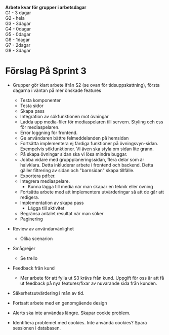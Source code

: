 **Arbete kvar för grupper i arbetsdagar**\
G1 - 3 dagar\
G2 - hela\
G3 - 3dagar\
G4 - 0dagar\
G5 - 0dagar\
G6 - 1dagar\
G7 - 2dagar\
G8 - 3dagar

# Förslag På Sprint 3
- Grupper gör klart arbete ifrån S2 (se ovan för tidsuppskattning), första dagarna i väntan på mer önskade features
    - Testa komponenter
    - Testa sidor
    - Skapa pass
    - Integration av sökfunktionen mot övningar
    - Ladda upp media-filer för mediaspelaren till servern. Styling och css för mediaspelaren.
    - Error loggning för frontend.
    - Ge användaren bättre felmeddelanden på hemsidan
    - Fortsätta implementera ej färdiga funktioner på övningsvyn-sidan. Exempelvis sökfunktioner. Vi även ska styla om sidan lite grann.
    - På skapa övningar sidan ska vi lösa mindre buggar.
    - Jobba vidare med gruppplaneringssidan, flera delar som är halvklara. Detta inkluderar arbete i frontend och backend. Detta gäller filtrering av sidan och "barnsidan" skapa tillfälle.
    - Exportera pdf:er. 
    - Integrera mediaspelare.
      - Kunna lägga till media när man skapar en teknik eller övning
    - Fortsätta arbete med att implementera utvärderingar så att de går att redigera.
    - Implementation av skapa pass
      - Lägga till aktivitet
    - Begränsa antalet resultat när man söker
    - Paginering

- Review av användarvänlighet
    - Olika scenarion 

- Smågrejjer
    - Se trello

- Feedback från kund
    - Mer arbete för att fylla ut S3 krävs från kund. Uppgift för oss är att få ut feedback på nya features/fixar av nuvarande sida från kunden.
- Säkerhetsutvärdering i mån av tid.
- Fortsatt arbete med en genomgående design
- Alerts ska inte användas längre. Skapar cookie problem.
- Identifiera problemet med cookies. Inte använda cookies? Spara sessionen i databasen.